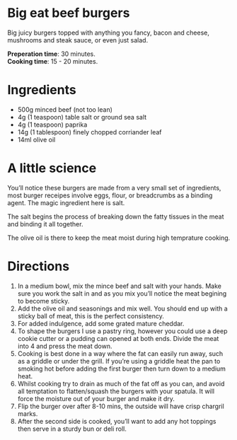 # Big eat beef burgers
Big juicy burgers topped with anything you fancy, bacon and cheese, mushrooms 
and steak sauce, or even just salad.

**Preperation time**: 30 minutes.  
**Cooking time**: 15 - 20 minutes.

# Ingredients
- 500g minced beef (not too lean)
- 4g (1 teaspoon) table salt or ground sea salt
- 4g (1 teaspoon) paprika
- 14g (1 tablespoon) finely chopped corriander leaf
- 14ml olive oil

# A little science
You’ll notice these burgers are made from a very small set of ingredients, most 
burger receipes involve eggs, flour, or breadcrumbs as a binding agent. The 
magic ingredient here is salt.

The salt begins the process of breaking down the fatty tissues in the meat and 
binding it all together.

The olive oil is there to keep the meat moist during high temprature cooking.

# Directions
1. In a medium bowl, mix the mince beef and salt with your hands. Make sure you 
work the salt in and as you mix you’ll notice the meat begining to become 
sticky.
2. Add the olive oil and seasonings and mix well. You should end up with a 
sticky ball of meat, this is the perfect consistency.
3. For added indulgence, add some grated mature cheddar.
4. To shape the burgers I use a pastry ring, however you could use a deep cookie 
cutter or a pudding can opened at both ends. Divide the meat into 4 and press 
the meat down.
5. Cooking is best done in a way where the fat can easily run away, such as a
griddle or under the grill. If you’re using a griddle heat the pan to smoking 
hot before adding the first burger then turn down to a medium heat.
6. Whilst cooking try to drain as much of the fat off as you can, and avoid all 
temptation to flatten/squash the burgers with your spatula. It will force the moisture 
out of your burger and make it dry.
7. Flip the burger over after 8-10 mins, the outside will have crisp chargril 
marks.
8. After the second side is cooked, you’ll want to add any hot toppings then 
serve in a sturdy bun or deli roll.
